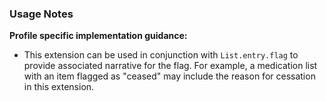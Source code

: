 ### Usage Notes

**Profile specific implementation guidance:**

* This extension can be used in conjunction with `List.entry.flag` to provide associated narrative for the flag. For example, a medication list with an item flagged as "ceased" may include the reason for cessation in this extension.